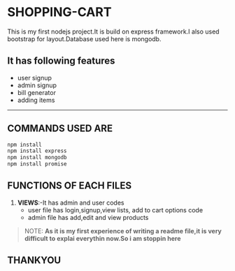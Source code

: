 # SHOPPING-CART
This is my first nodejs project.It is build on express framework.I also used bootstrap for layout.Database used here is mongodb.
## **It has following features**
* user signup
* admin signup
* bill generator
* adding items

-----
## COMMANDS USED ARE
 ```sh
npm install
npm install express
npm install mongodb
npm install promise
```
 ## FUNCTIONS OF EACH FILES 
1. **VIEWS**:-It has admin and user codes
     * user file has login,signup,view lists, add to cart options code
     * admin file has add,edit and view products
>NOTE: **As it is my first experience of writing a readme file,it is very difficult to explai everythin now.So i am stoppin here**

## THANKYOU
